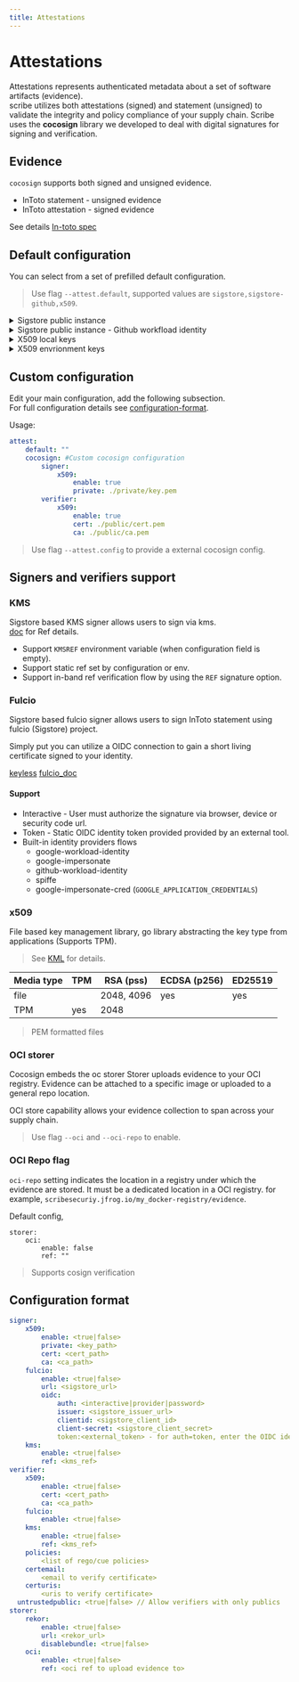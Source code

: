 ```yaml
---
title: Attestations
---
```


# Attestations
Attestations represents authenticated metadata about a set of software artifacts (evidence). <br /> 
scribe utilizes both attestations (signed) and statement (unsigned) to validate the integrity and policy compliance of your supply chain. Scribe uses the **cocosign** library we developed to deal with digital signatures for signing and verification.

## Evidence 
`cocosign` supports both signed and unsigned evidence.
* InToto statement - unsigned evidence
* InToto attestation - signed evidence

See details [In-toto spec](https://github.com/in-toto/attestation)

## Default configuration
You can select from a set of prefilled default configuration.

> Use flag `--attest.default`, supported values are `sigstore,sigstore-github,x509`.

<details>
  <summary> Sigstore public instance </summary>

Sigstore signer and verifier allow you to use ephemeral short living keys based on OIDC identity (google, microsoft, github).
Sigstore will also provide a transperancy log for any one to verify your signatures against (`rekor`)

> Use flag `--attest.default=sigstore`.

Default config
```yaml
signer:
    fulcio:
        enable: true
        url: https://fulcio.sigstore.dev
        oidc:
            auth: interactive
            issuer: https://oauth2.sigstore.dev/auth
            clientid: sigstore
verifier:
    fulcio:
        enable: true
storer:
    rekor:
        enable: true
        url: https://rekor.sigstore.dev
        disablebundle: false
```

</details>

<details>
  <summary> Sigstore public instance - Github workfload identity </summary>

Sigstore signer and verifier allow you to use ephemeral short living keys based on OIDC identity (google, microsoft, github).
Sigstore will also provide a transperancy log for any one to verify your signatures against (`rekor`)

> Select by using `--attest.default=sigstore-github`

Default config

```yaml
signer:
  fulcio:
    enable: true
    url: https://fulcio.sigstore.dev
    oidc:
      auth: provider
      issuer: https://token.actions.githubusercontent.com
      clientid: sigstore
verifier:
  fulcio:
    enable: true
```
</details>


<details>
  <summary> X509 local keys </summary>

X509 signer allow you to use local keys, cert and CA file to sign and verify you attestations.
You may can use the default x509 `cocosign` configuration flag.

> Use flag `--attest.default=x509`.

```bash
valint bom busybox:latest -o attest --attest.default x509
valint verify busybox:latest --attest.default x509
```

Default config
```yaml
signer:
    x509:
        enable: true
        private: /etc/cocosign/keys/private/default.pem
        cert: /etc/cocosign/keys/public/cert.pem
        ca: /etc/cocosign/keys/public/ca.pem
verifier:
    x509:
        enable: true
        cert: /etc/cocosign/keys/public/cert.pem
        ca: /etc/cocosign/keys/public/ca.pem
```
</details>

<details>
  <summary> X509 envrionment keys </summary>

X509 Signer enables the utilization of environments for supplying key, certificate, and CA files in order to sign and verify attestations. It is commonly employed in conjunction with Secret Vaults, where secrets are exposed through environments.

>  path names prefixed with `env://[NAME]` are extracted from the environment corresponding to the specified name.

```bash
export ATTEST_CERT=$(cat /etc/cocosign/keys/public/cert.pem)
export ATTEST_CA=$(cat  /etc/cocosign/keys/public/ca.pem)
export ATTEST_KEY=$(cat /etc/cocosign/keys/private/default.pem)

valint bom busybox:latest -o attest
valint verify busybox:latest
```

Config example
```yaml
signer:
    x509:
        enable: true
        private: env://ATTEST_KEY
        cert: env://ATTEST_CERT
        ca: env://ATTEST_CA
verifier:
    x509:
        enable: true
        cert: env://ATTEST_CERT
        ca: env://ATTEST_CA
```
</details>

## Custom configuration
Edit your main configuration, add the following subsection. <br />
For full configuration details see [configuration-format](#configuration-format).

Usage:
```yaml
attest:
    default: ""
    cocosign: #Custom cocosign configuration
        signer:
            x509:
                enable: true
                private: ./private/key.pem
        verifier:
            x509:
                enable: true
                cert: ./public/cert.pem
                ca: ./public/ca.pem
```
> Use flag `--attest.config` to provide a external cocosign config.


## Signers and verifiers support

### **KMS**
Sigstore based KMS signer allows users to sign via kms. <br />
[doc](https://github.com/sigstore/cosign/blob/main/KMS.md) for Ref details.
- Support `KMSREF` environment variable (when configuration field is empty).
- Support static ref set by configuration or env.
- Support in-band ref verification flow by using the `REF` signature option.

### **Fulcio**
Sigstore based fulcio signer allows users to sign InToto statement using fulcio (Sigstore) project.

Simply put you can utilize a OIDC connection to gain a short living certificate signed to your identity.

[keyless](https://github.com/sigstore/cosign/blob/main/KEYLESS.md)
[fulcio_doc](https://github.com/sigstore/fulcio)

#### Support
- Interactive - User must authorize the signature via browser, device or security code url.
- Token - Static OIDC identity token provided provided by an external tool.
- Built-in identity providers flows
    - google-workload-identity
    - google-impersonate
    - github-workload-identity
    - spiffe
    - google-impersonate-cred (`GOOGLE_APPLICATION_CREDENTIALS`)

### **x509** 
File based key management library, go library abstracting the key type from applications (Supports TPM).

> See [KML](https://github.com/scribe-security/KML) for details.

| Media type | TPM | RSA (pss)| ECDSA (p256) | ED25519 |
| --- | --- | --- | --- | --- |
| file | | 2048, 4096 | yes | yes |
| TPM | yes | 2048 | | |

 > PEM formatted files 

### OCI storer
Cocosign embeds the oc storer 
Storer uploads evidence to your OCI registry.
Evidence can be attached to a specific image or uploaded to a general repo location.

OCI store capability allows your evidence collection to span across your supply chain.

> Use flag `--oci` and `--oci-repo` to enable.

### OCI Repo flag
`oci-repo` setting indicates the location in a registry under which the evidence are stored.
It must be a dedicated location in a OCI registry.
for example, `scribesecuriy.jfrog.io/my_docker-registry/evidence`.

Default config, 
``` 
storer:
    oci:
        enable: false
        ref: ""
```

> Supports cosign verification

## Configuration format
```yaml
signer:
	x509:
	    enable: <true|false>
	    private: <key_path>
	    cert: <cert_path>
	    ca: <ca_path>
	fulcio:
	    enable: <true|false>
	    url: <sigstore_url>
	    oidc:
            auth: <interactive|provider|password>
	        issuer: <sigstore_issuer_url>
	        clientid: <sigstore_client_id>
	        client-secret: <sigstore_client_secret>
	        token:<external_token> - for auth=token, enter the OIDC identity token
	kms:
	    enable: <true|false>
	    ref: <kms_ref>
verifier:
	x509:
	    enable: <true|false>
	    cert: <cert_path>
	    ca: <ca_path>
	fulcio:
	    enable: <true|false>
	kms:
	    enable: <true|false>
	    ref: <kms_ref>
	policies:
		<list of rego/cue policies>
	certemail: 
		<email to verify certificate>
	certuris: 
		<uris to verify certificate>
  untrustedpublic: <true|false> // Allow verifiers with only publics
storer:
	rekor:
	    enable: <true|false>
	    url: <rekor_url>
	    disablebundle: <true|false>
    oci:
        enable: <true|false>
        ref: <oci ref to upload evidence to>
```